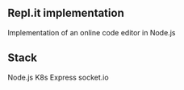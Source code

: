 ## Repl.it implementation
Implementation of an online code editor in Node.js

## Stack
Node.js
K8s
Express
socket.io
